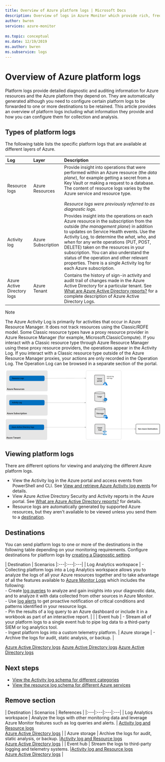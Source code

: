 ```yaml
---
title: Overview of Azure platform logs | Microsoft Docs
description: Overview of logs in Azure Monitor which provide rich, frequent data about the operation of an Azure resource.
author: bwren
services: azure-monitor

ms.topic: conceptual
ms.date: 12/19/2019
ms.author: bwren
ms.subservice: logs
---
```

# Overview of Azure platform logs
Platform logs provide detailed diagnostic and auditing information for Azure resources and the Azure platform they depend on. They are automatically generated although you need to configure certain platform logs to be forwarded to one or more destinations to be retained. This article provides an overview of platform logs including what information they provide and how you can configure them for collection and analysis.

## Types of platform logs
The following table lists the specific platform logs that are available at different layers of Azure.

| Log | Layer | Description |
|:---|:---|:---|
| Resource logs | Azure Resources | Provide insight into operations that were performed within an Azure resource (the *data plane*), for example getting a secret from a Key Vault or making a request to a database. The content of resource logs varies by the Azure service and resource type.<br><br>*Resource logs were previously referred to as diagnostic logs.*  |
| Activity log | Azure Subscription | Provides insight into the operations on each Azure resource in the subscription from the outside (*the management plane*) in addition to updates on Service Health events. Use the Activity Log, to determine the _what_, _who_, and _when_ for any write operations (PUT, POST, DELETE) taken on the resources in your subscription. You can also understand the status of the operation and other relevant properties.  There is a single Activity log for each Azure subscription. |
| Azure Active Directory logs | Azure Tenant |  Contains the history of sign-in activity and audit trail of changes made in the Azure Active Directory for a particular tenant. See [What are Azure Active Directory reports?](../../active-directory/reports-monitoring/overview-reports.md) for a complete description of Azure Active Directory Logs.   |

> [!NOTE]
> The Azure Activity Log is primarily for activities that occur in Azure Resource Manager. It does not track resources using the Classic/RDFE model. Some Classic resource types have a proxy resource provider in Azure Resource Manager (for example, Microsoft.ClassicCompute). If you interact with a Classic resource type through Azure Resource Manager using these proxy resource providers, the operations appear in the Activity Log. If you interact with a Classic resource type outside of the Azure Resource Manager proxies, your actions are only recorded in the Operation Log. The Operation Log can be browsed in a separate section of the portal.

![Platform logs overview](media/platform-logs-overview/logs-overview.png)




## Viewing platform logs
There are different options for viewing and analyzing the different Azure platform logs.

- View the Activity log in the Azure portal and access events from PowerShell and CLI. See [View and retrieve Azure Activity log events](activity-log-view.md) for details. 
- View Azure Active Directory Security and Activity reports in the Azure portal. See [What are Azure Active Directory reports?](../../active-directory/reports-monitoring/overview-reports.md)  for details.
- Resource logs are automatically generated by supported Azure resources, but they aren't available to be viewed unless you send them to a [destination](#destinations). 

## Destinations
You can send platform logs to one or more of the destinations in the following table depending on your monitoring requirements. Configure destinations for platform logs by [creating a Diagnostic setting](diagnostic-settings.md).



| Destination | Scenarios 
|:---|:---|:---|
| Log Analytics workspace | - Collecting platform logs into a Log Analytics workspace allows you to analyze the logs of all your Azure resources together and to take advantage of all the features available to [Azure Monitor Logs](data-platform-logs.md) which includes the following:<br> - Create [log queries](../log-query/log-query-overview.md) to analyze and gain insights into your diagnostic data, and to analyze it with data collected from other sources in Azure Monitor.<br>- Use [log alerts](alerts-log.md) to get proactive notification of critical conditions and patterns identified in your resource logs.<br>- Pin the results of a log query to an Azure dashboard or include it in a workbook as part of an interactive report. |  |
| Event hub | - Stream all of your platform logs to a single event hub to pipe log data to a third-party SIEM or log analytics tool.<br>- Ingest platform logs into a custom telemetry platform.
| Azure storage | - Archive the logs for audit, static analysis, or backup. |



[Azure Active Directory logs](../../active-directory/reports-monitoring/howto-integrate-activity-logs-with-log-analytics.md)
[Azure Active Directory logs](../../active-directory/reports-monitoring/quickstart-azure-monitor-route-logs-to-storage-account.md)
[Azure Active Directory logs](../../active-directory/reports-monitoring/tutorial-azure-monitor-stream-logs-to-event-hub.md)



## Next steps

* [View the Activity log schema for different categories](activity-log-schema.md)
* [View the resource log schema for different Azure services](diagnostic-logs-schema.md)


## Remove section

| Destination | Scenarios | References |
|:---|:---|:---|:---|
| Log Analytics workspace | Analyze the logs with other monitoring data and leverage Azure Monitor features such as log queries and alerts. | [Activity log and Resource logs](resource-logs-collect-workspace.md)<br>[Azure Active Directory logs](../../active-directory/reports-monitoring/howto-integrate-activity-logs-with-log-analytics.md) |
| Azure storage | Archive the logs for audit, static analysis, or backup. |[Activity log and Resource logs](archive-diagnostic-logs.md)<br>[Azure Active Directory logs](../../active-directory/reports-monitoring/quickstart-azure-monitor-route-logs-to-storage-account.md) |
| Event hub | Stream the logs to third-party logging and telemetry systems.  |[Activity log and Resource logs](resource-logs-stream-event-hubs.md)<br>[Azure Active Directory logs](../../active-directory/reports-monitoring/tutorial-azure-monitor-stream-logs-to-event-hub.md) |